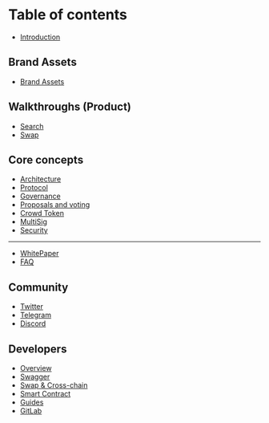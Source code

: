 # Table of contents

- [Introduction](README.md)

[comment]: <> (## How to)

[comment]: <> (- [How to buy CROWD token?]&#40;how-to/how-to-buy-crowd-token.md&#41;)

[comment]: <> (- [How to use CROWD Staking?]&#40;how-to/how-to-use-crowd-staking.md&#41;)

[comment]: <> (- [How to do Cross Chain Swap in CrowdSwap?]&#40;how-to/how_to_do_cross_chain_swap_in_crowdswap.md&#41;)

[comment]: <> (- [How to use CROWD Mining?]&#40;how-to/how_to_use_crowd_mining.md&#41;)

[comment]: <> (- [How to connect your wallet to CrowdSwap app?]&#40;how-to/how_to_connect_your_wallet_to_crowdswap_app.md&#41;)

[comment]: <> (- [How can you find out how much you earned from one opportunity?]&#40;how-to/how-can-you-find-out-how-much-you-earned-from-one-opportunity.md&#41;)

[comment]: <> (- [How to choose best price route for swapping?]&#40;how-to/how-to-choose-best-price-route-for-swapping.md&#41;)

[comment]: <> (- [How to Install MetaMask Web 3 Wallet on Chrome 2023?]&#40;how-to/how-to-install-metamask-web-3-wallet-on-chrome-2023.md&#41;)

## Brand Assets

- [Brand Assets](brand-assets/brand-assets.md)

## Walkthroughs (Product)

- [Search](walkthroughs-product/search.md)
- [Swap](walkthroughs-product/swap.md)

## Core concepts

- [Architecture](core-concepts/architecture.md)
- [Protocol](core-concepts/protocol.md)
- [Governance](core-concepts/governance/README.md)
- [Proposals and voting](core-concepts/proposals-and-voting.md)
- [Crowd Token](core-concepts/crowd-token.md)
- [MultiSig](core-concepts/multisig.md)
- [Security](core-concepts/security/README.md)

---

- [WhitePaper](https://crowdswap.org/wp-content/uploads/2021/06/Whitepaper_V1-1.pdf)
- [FAQ](https://crowdswap.org/faq/)

## Community

- [Twitter](https://twitter.com/CrowdSwap_App)
- [Telegram](https://t.me/crowdswap)
- [Discord](https://discord.com/invite/XMX8GHAr)

## Developers

- [Overview](developers/overview.md)
- [Swagger](developers/api.md)
- [Swap & Cross-chain](developers/swap_api.md)
- [Smart Contract](developers/smart-contract.md)
- [Guides](developers/guides.md)
- [GitLab](https://gitlab.com/IT-Street/crowdswap)
